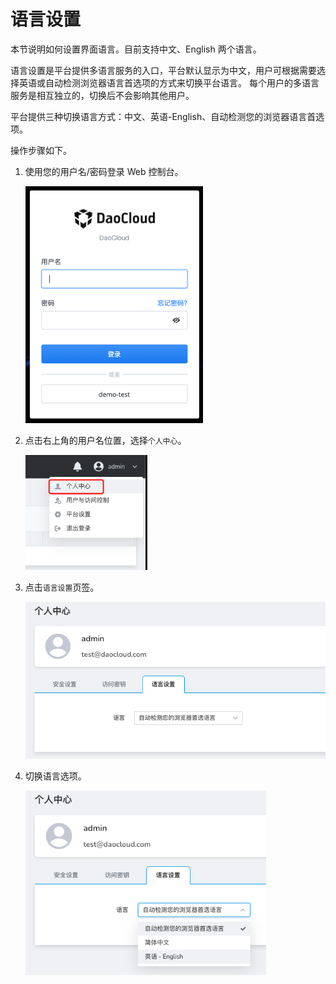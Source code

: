 # 语言设置

本节说明如何设置界面语言。目前支持中文、English 两个语言。

语言设置是平台提供多语言服务的入口，平台默认显示为中文，用户可根据需要选择英语或自动检测浏览器语言首选项的方式来切换平台语言。
每个用户的多语言服务是相互独立的，切换后不会影响其他用户。

平台提供三种切换语言方式：中文、英语-English、自动检测您的浏览器语言首选项。

操作步骤如下。

1. 使用您的用户名/密码登录 Web 控制台。

    <img src="../../images/lang00.png" style="zoom: 75%;" />

2. 点击右上角的用户名位置，选择`个人中心`。

    <img src="../../images/lang01.png" style="zoom: 75%;" />

3. 点击`语言设置`页签。

    <img src="../../images/lang02.png" style="zoom: 75%;" />

4. 切换语言选项。

    <img src="../../images/lang03.png" style="zoom: 75%;" />
    